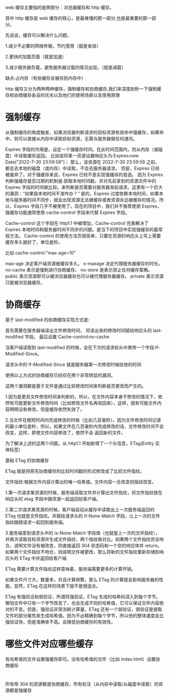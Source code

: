 web 缓存主要指的是两部分：浏览器缓存和 http 缓存。

其中 http 缓存是 web 缓存的核心，是最难懂的那一部分,也是最重要的那一部分。

先说说，缓存可以解决什么问题。

1.减少不必要的网络传输，节约宽带（就是省钱）

2.更快的加载页面（就是加速）

3.减少服务器负载，避免服务器过载的情况出现。（就是减载）

缺点:占内存（有些缓存会被存到内存中）

http 缓存又分为两种两种缓存，强制缓存和协商缓存,我们来深度剖析一下强制缓存和协商缓存各自的优劣以及他们的使用场景以及使用原理

# 强制缓存

从强制缓存的角度触发，如果浏览器判断请求的目标资源有效命中强缓存，如果命中，则可以直接从内存中读取目标资源，无需与服务器做任何通讯。

Expires 字段的作用是，设定一个强缓存时间。在此时间范围内，则从内存（或磁盘）中读取缓存返回。
比如说将某一资源设置响应头为:Expires:new Date("2022-7-30 23:59:59")；
那么，该资源在 2022-7-30 23:59:59 之前，都会去本地的磁盘（或内存）中读取，不会去服务器请求。
但是，Expires 已经被废弃了。对于强缓存来说，Expires 已经不是实现强缓存的首选。
因为 Expires 判断强缓存是否过期的机制是:获取本地时间戳，并对先前拿到的资源文件中的 Expires 字段的时间做比较。来判断是否需要对服务器发起请求。这里有一个巨大的漏洞：“如果我本地时间不准咋办？”
是的，Expires 过度依赖本地时间，如果本地与服务器时间不同步，就会出现资源无法被缓存或者资源永远被缓存的情况。所以，Expires 字段几乎不被使用了。现在的项目中，我们并不推荐使用 Expires，强缓存功能通常使用 cache-control 字段来代替 Expires 字段。

Cache-control 这个字段在 http1.1 中被增加，Cache-control 完美解决了 Expires 本地时间和服务器时间不同步的问题。是当下的项目中实现强缓存的最常规方法。
Cache-control 的使用方法页很简单，只要在资源的响应头上写上需要缓存多久就好了，单位是秒。

比如 cache-control:"max-age=10"

max-age 决定客户端资源被缓存多久。
s-maxage 决定代理服务器缓存的时长。
no-cache 表示是强制进行协商缓存。
no-store 是表示禁止任何缓存策略。
public 表示资源即可以被浏览器缓存也可以被代理服务器缓存。
private 表示资源只能被浏览器缓存。

# 协商缓存

基于 last-modified 的协商缓存实现方式是:

首先需要在服务器端读出文件修改时间，
将读出来的修改时间赋给响应头的 last-modified 字段。
最后设置 Cache-control:no-cache

当客户端读取到 last-modified 的时候，会在下次的请求标头中携带一个字段:If-Modified-Since。

请求头中的 If-Modified-Since 就是服务器第一次修改时候给他的时间

使用以上方式的协商缓存已经存在两个非常明显的漏洞。

这两个漏洞都是基于文件是通过比较修改时间来判断是否更改而产生的。

1.因为是更具文件修改时间来判断的，所以，在文件内容本身不修改的情况下，依然有可能更新文件修改时间（比如修改文件名再改回来），这样，就有可能文件内容明明没有修改，但是缓存依然失效了。

2.当文件在极短时间内完成修改的时候（比如几百毫秒）。因为文件修改时间记录的最小单位是秒，所以，如果文件在几百毫秒内完成修改的话，文件修改时间不会改变，这样，即使文件内容修改了，依然不会
返回新的文件。

为了解决上述的这两个问题。从 http1.1 开始新增了一个头信息，ETag(Entity 实体标签)

基础 ETag 的协商缓存

ETag 就是将原先协商缓存的比较时间戳的形式修改成了比较文件指纹。

文件指纹:根据文件内容计算出的唯一哈希值。文件内容一旦改变则指纹改变。

1.第一次请求某资源的时候，服务端读取文件并计算出文件指纹，将文件指纹放在响应头的 etag 字段中跟资源一起返回给客户端。

2.第二次请求某资源的时候，客户端自动从缓存中读取出上一次服务端返回的 ETag 也就是文件指纹。并赋给请求头的 if-None-Match 字段，让上一次的文件指纹跟随请求一起回到服务端。

3.服务端拿到请求头中的 is-None-Match 字段值（也就是上一次的文件指纹），并再次读取目标资源并生成文件指纹，两个指纹做对比。如果两个文件指纹完全吻合，说明文件没有被改变，则直接返回 304 状态码和一个空的响应体并 return。如果两个文件指纹不吻合，则说明文件被更改，那么将新的文件指纹重新存储到响应头的 ETag 中并返回给客户端

ETag 需要计算文件指纹这样意味着，服务端需要更多的计算开销。

如果文件尺寸大，数量多，并且计算频繁，那么 ETag 的计算就会影响服务器的性能。显然，ETag 在这样的场景下就不是很适合。

ETag 有强验证和弱验证，所谓将强验证，ETag 生成的哈希码深入到每个字节。哪怕文件中只有一个字节改变了，也会生成不同的哈希值，它可以保证文件内容绝对的不变。但是，强验证非常消耗计算量。ETag 还有一个弱验证，弱验证是提取文件的部分属性来生成哈希值。因为不必精确到每个字节，所以他的整体速度会比强验证快，但是准确率不高。会降低协商缓存的有效性。

# 哪些文件对应哪些缓存

有哈希值的文件设置强缓存即可。没有哈希值的文件（比如 index.html）设置协商缓存

#

所有带 304 的资源都是协商缓存，所有标注（从内存中读取/从磁盘中读取）的资源都是强缓存
